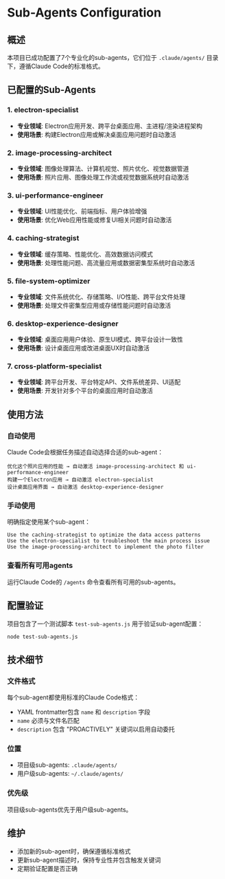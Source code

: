 # Sub-Agents Configuration

## 概述

本项目已成功配置了7个专业化的sub-agents，它们位于 `.claude/agents/` 目录下，遵循Claude Code的标准格式。

## 已配置的Sub-Agents

### 1. electron-specialist
- **专业领域**: Electron应用开发、跨平台桌面应用、主进程/渲染进程架构
- **使用场景**: 构建Electron应用或解决桌面应用问题时自动激活

### 2. image-processing-architect
- **专业领域**: 图像处理算法、计算机视觉、照片优化、视觉数据管道
- **使用场景**: 照片应用、图像处理工作流或视觉数据系统时自动激活

### 3. ui-performance-engineer
- **专业领域**: UI性能优化、前端指标、用户体验增强
- **使用场景**: 优化Web应用性能或修复UI相关问题时自动激活

### 4. caching-strategist
- **专业领域**: 缓存策略、性能优化、高效数据访问模式
- **使用场景**: 处理性能问题、高流量应用或数据密集型系统时自动激活

### 5. file-system-optimizer
- **专业领域**: 文件系统优化、存储策略、I/O性能、跨平台文件处理
- **使用场景**: 处理文件密集型应用或存储性能问题时自动激活

### 6. desktop-experience-designer
- **专业领域**: 桌面应用用户体验、原生UI模式、跨平台设计一致性
- **使用场景**: 设计桌面应用或改进桌面UX时自动激活

### 7. cross-platform-specialist
- **专业领域**: 跨平台开发、平台特定API、文件系统差异、UI适配
- **使用场景**: 开发针对多个平台的桌面应用时自动激活

## 使用方法

### 自动使用
Claude Code会根据任务描述自动选择合适的sub-agent：
```
优化这个照片应用的性能 → 自动激活 image-processing-architect 和 ui-performance-engineer
构建一个Electron应用 → 自动激活 electron-specialist
设计桌面应用界面 → 自动激活 desktop-experience-designer
```

### 手动使用
明确指定使用某个sub-agent：
```
Use the caching-strategist to optimize the data access patterns
Use the electron-specialist to troubleshoot the main process issue
Use the image-processing-architect to implement the photo filter
```

### 查看所有可用agents
运行Claude Code的 `/agents` 命令查看所有可用的sub-agents。

## 配置验证

项目包含了一个测试脚本 `test-sub-agents.js` 用于验证sub-agent配置：
```bash
node test-sub-agents.js
```

## 技术细节

### 文件格式
每个sub-agent都使用标准的Claude Code格式：
- YAML frontmatter包含 `name` 和 `description` 字段
- `name` 必须与文件名匹配
- `description` 包含 "PROACTIVELY" 关键词以启用自动委托

### 位置
- 项目级sub-agents: `.claude/agents/`
- 用户级sub-agents: `~/.claude/agents/`

### 优先级
项目级sub-agents优先于用户级sub-agents。

## 维护

- 添加新的sub-agent时，确保遵循标准格式
- 更新sub-agent描述时，保持专业性并包含触发关键词
- 定期验证配置是否正确